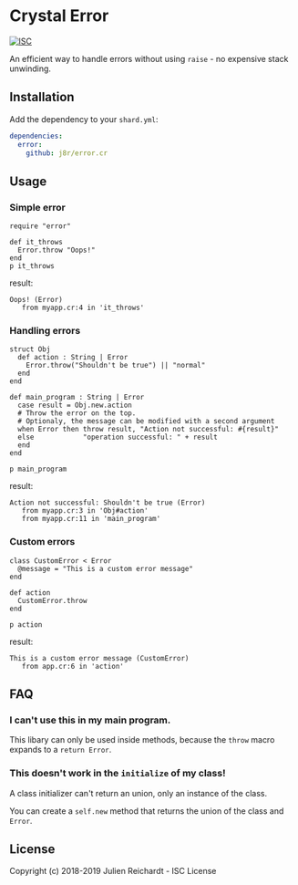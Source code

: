 # Crystal Error

[![ISC](https://img.shields.io/badge/License-ISC-blue.svg?style=flat-square)](https://en.wikipedia.org/wiki/ISC_license)

An efficient way to handle errors without using `raise` - no expensive stack unwinding.

## Installation

Add the dependency to your `shard.yml`:

```yaml
dependencies:
  error:
    github: j8r/error.cr
```

## Usage

### Simple error

```crystal
require "error"

def it_throws
  Error.throw "Oops!"
end
p it_throws
```
result:
```
Oops! (Error)
   from myapp.cr:4 in 'it_throws'
```

### Handling errors

```crystal
struct Obj
  def action : String | Error
    Error.throw("Shouldn't be true") || "normal"
  end
end

def main_program : String | Error
  case result = Obj.new.action
  # Throw the error on the top.
  # Optionaly, the message can be modified with a second argument
  when Error then throw result, "Action not successful: #{result}"
  else            "operation successful: " + result
  end
end

p main_program
```
result:
```
Action not successful: Shouldn't be true (Error)
   from myapp.cr:3 in 'Obj#action'
   from myapp.cr:11 in 'main_program'
```

### Custom errors

```crystal
class CustomError < Error
  @message = "This is a custom error message"
end

def action
  CustomError.throw
end

p action
```
result:
```
This is a custom error message (CustomError)
   from app.cr:6 in 'action'
```

## FAQ

### I can't use this in my main program.

This libary can only be used inside methods, because the `throw` macro expands to a `return Error`.

### This doesn't work in the `initialize` of my class!

A class initializer can't return an union, only an instance of the class.

You can create a `self.new` method that returns the union of the class and `Error`.

## License

Copyright (c) 2018-2019 Julien Reichardt - ISC License

